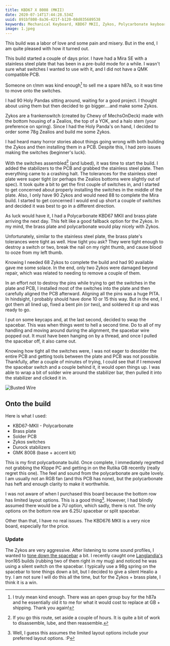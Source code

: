 ```yaml
---
title: KBD67 X 8008 (MKII)
date: 2020-07-14T17:44:28.534Z
uuid: 891bf808-8a36-421f-b120-08d035689538
keywords: Mechanical Keyboard, KBD67 MKII, Zykos, Polycarbonate keyboard
image: 1.jpeg
---
```


This build was a labor of love and some pain and misery. But in the end, I am quite pleased with how it turned out.

This build started a couple of days prior. I have had a Mira SE with a stainless steel plate that has been in a pre-build mode for a while. I wasn't sure what switches I wanted to use with it, and I did not have a QMK compatible PCB.

Someone on r/mm was kind enough[^kind] to sell me a spare h87a, so it was time to move onto the switches.

I had 90 Holy Pandas sitting around, waiting for a good project. I thought about using them but then decided to go bigger....and make some Zykos.

Zykos are a frankenswitch (created by Chewy of MechsOnDeck) made with the bottom housing of a Zealios, the top of a YOK, and a halo stem (your preference on spring). Since I had the Holy Panda's on hand, I decided to order some 78g Zealios and build me some Zykos.

I had heard many horror stories about things going wrong with both building the Zykos and then installing them in a PCB. Despite this, I had zero issues making the switches (beginner's luck).

With the switches assembled[^ahhh] (and lubed), it was time to start the build. I added the stabilizers to the PCB and grabbed the stainless steel plate. Then everything came to a crashing halt. The tolerances for the stainless steel plate were super tight (or perhaps the Zealios bottoms were slightly out of spec). It took quite a bit to get the first couple of switches in, and I started to get concerned about properly installing the switches in the middle of the plate. Also, I only have 90 Zykos and would need 88 to complete the Mira build. I started to get concerned I would end up short a couple of switches and decided it was best to go in a different direction.

As luck would have it, I had a Polycarbonate KBD67 MKII and brass plate arriving the next day. This felt like a good fallback option for the Zykos. In my mind, the brass plate and polycarbonate would play nicely with Zykos.

Unfortunately, similar to the stainless steel plate, the brass plate's tolerances were tight as well. How tight you ask? They were tight enough to destroy a switch or two, break the nail on my right thumb, and cause blood to ooze from my left thumb.

Knowing I needed 68 Zykos to complete the build and had 90 available gave me some solace. In the end, only two Zykos were damaged beyond repair, which was related to needing to remove a couple of them.

In an effort not to destroy the pins while trying to get the switches in the plate and PCB, I installed most of the switches into the plate and then carefully aligned the PCB afterward. Aligning all the pins was a huge PITA. In hindsight, I probably should have done 10 or 15 this way. But in the end, I got them all lined up, fixed a bent pin (or two), and soldered it up and was ready to go.

I put on some keycaps and, at the last second, decided to swap the spacebar. This was when things went to hell a second time. Do to all of my handling and moving around during the alignment, the spacebar wire popped out. It must have been hanging on by a thread, and once I pulled the spacebar off, it also came out.

Knowing how tight all the switches were, I was not eager to desolder the entire PCB and getting tools between the plate and PCB was not possible. Thankfully, after a couple of minutes of trying, I could see that if I removed the spacebar switch and a couple behind it, it would open things up. I was able to wrap a bit of solder wire around the stabilizer bar, then pulled it into the stabilizer and clicked it in.

![Busted Wire](wire.jpeg)

## Onto the build

Here is what I used:

- KBD67-MKII - Polycarbonate
- Brass plate
- Solder PCB
- Zykos switches
- Durock stabilizers
- GMK 8008 (base + accent kit)

This is my first polycarbonate build. Once complete, I immediately regretted not grabbing the Klippe PC and getting in on the Rutika GB recently (really regret this one). The feel and sound from the polycarbonate are quite lovely. I am usually not an RGB fan (and this PCB has none), but the polycarbonate has heft and enough clarity to make it worthwhile.

I was not aware of when I purchased this board because the bottom row has limited layout options. This is a good thing[^well]. However, I had blindly assumed there would be a 7U option, which sadly, there is not. The only options on the bottom row are 6.25U spacebar or split spacebar.

Other than that, I have no real issues. The KBD676 MKII is a very nice board, especially for the price.

### Update

The Zykos are very aggressive. After listening to some sound profiles, I wanted to [tone down the spacebar](https://youtu.be/MMyvfpUWymw) a bit. I recently caught one [Langlandia's](https://www.twitch.tv/langelandia) Iron165 builds (rubbing two of them right in my mug) and noticed he was using a silent switch on the spacebar. I typically use a 98g spring on the spacebar to tone things down a bit, but I decided to give a silent Healio a try. I am not sure I will do this all the time, but for the Zykos + brass plate, I think it is a win.

[^kind]: I truly mean kind enough. There was an open group buy for the h87a and he essentially old it to me for what it would cost to replace at GB + shipping. Thank you again!
[^ahhh]: If you go this route, set aside a couple of hours. It is quite a bit of work to disassemble, lube, and then reassemble.
[^well]: Well, I guess this assumes the limited layout options include your preferred layout options. :P
